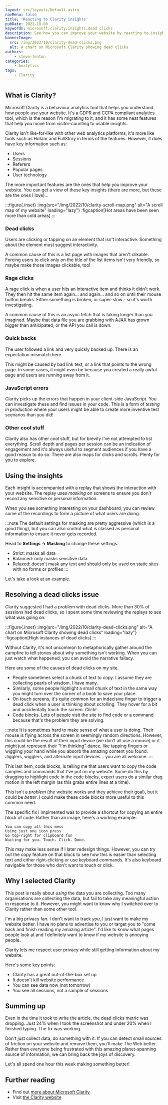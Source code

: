 ```yaml
---
layout: src/layouts/Default.astro
navMenu: false
title: 'Reacting to Clarity insights'
pubDate: 2022-10-08
keywords: microsoft,clarity,insights,dead clicks
description: See how you can improve your website by reacting to insights from Microsoft Clarity.
bannerImage:
  src: /img/2022/10/clarity-dead-clicks.png
  alt: A chart on Microsoft Clarity showing dead clicks
authors:
    - steve-fenton
categories:
    - Analytics
tags:
    - Clarity
---
```


## What is Clarity?

Microsoft Clarity is a behaviour analytics tool that helps you understand how people use your website. It's a GDPR and CCPA compliant analytics tool, which is the reason I'm migrating to it, and it has some neat features that help you move from visitor-counting to usable insights.

Clarity isn't like-for-like with other web analytics platforms, it's more like tools such as HotJar and FullStory in terms of the features. However, it does have key information such as:

- Users
- Sessions
- Referers
- Popular pages
- User technology

The more important features are the ones that help you improve your website. You can get a view of these key insights (there are more, but these are the ones I love)...

:::figure{.inset}
:img{src="/img/2022/10/clarity-scroll-map.png" alt="A scroll map of my website" loading="lazy"}
:figcaption[Hot areas have been seen more than cold areas]
:::

### Dead clicks

Users are clicking or tapping on an element that isn't interactive. Something about the element must suggest interactivity.

A common cause of this is a list page with images that aren't clikable. Forcing users to click only on the title of the list items isn't very friendly, so maybe make those images clickable, too!

### Rage clicks

A rage click is when a user hits an interactive item and thinks it didn't work. They then hit the same item again... and again... and so on until their mouse button breaks. Either something is broken, or super-slow - so it's worth investigating.

A common cause of this is an async fetch that is taking longer than you imagined. Maybe that data file you are grabbing with AJAX has grown bigger than anticipated, or the API you call is down.

### Quick backs

The user followed a link and very quickly backed up. There is an expectation mismatch here.

This might be caused by bad link text, or a link that points to the wrong page. In some cases, it might even be because you created a really awful page and users are running away from it.

### JavaScript errors

Clarity picks up the errors that happen in your client-side JavaScript. You can investigate these and find issues in your code. This is a form of *testing in production* where your users might be able to create more inventive test scenarios than you did!

### Other cool stuff

Clarity also has other cool stuff, but for brevity I've not attempted to list everything. Scroll depth and pages per session can be an indication of engagement and it's always useful to segment audiences if you have a good reason to do so. There are also maps for clicks and scrolls. Plenty for you to explore.

## Using the insights

Each insight is accompanied with a replay that shows the interaction with your website. The replay uses *masking* on screens to ensure you don't record any sensitive or personal information.

When you see something interesting on your dashboard, you can review some of the recordings to form a picture of what users are doing.

:::note
The default settings for masking are pretty aggressive (which is a good thing), but you can also control what is classed as personal information to ensure it never gets recorded.

Head to **Settings -> Masking** to change these settings.

- Strict: masks all data
- Balanced: only masks sensitive data
- Relaxed: doesn't mask any text and should only be used on static sites with no forms or profiles
:::

Let's take a look at an example.

## Resolving a dead clicks issue

Clarity suggested I had a problem with dead clicks. More than 30% of sessions had dead clicks, so I spent some time reviewing the replays to see what was going on.

:::figure{.inset}
:img{src="/img/2022/10/clarity-dead-clicks.png" alt="A chart on Microsoft Clarity showing dead clicks" loading="lazy"}
:figcaption[High instances of dead clicks]
:::

Without Clarity, it's not uncommon to metaphorically gather around the campfire to tell stories about why something isn't working. When you can just watch what happened, you can avoid the narrative fallacy.

Here are some of the causes of dead clicks on my site.

- People sometimes select a chunk of text to copy. I assume they are collecting pearls of wisdom. I have many.
- Similarly, some people highlight a small chunk of text in the same way you might turn over the corner of a book to save your place.
- On touch screens, it's quite common for an indecisive finger to trigger a dead click when a user is thinking about scrolling. They hover for a bit and accidentally touch the screen. *Click!*
- Code blocks. Lots of people visit the site to find code or a command because that's the problem they are solving.

:::note
It is sometimes hard to make sense of what a user is doing. Their mouse is flying across the screen in seemingly random directions. However, this could be the result of their input device (we don't all use a mouse) or it might just represent their "I'm thinking" dance, like tapping fingers or wiggling your hand while you absorb the amazing content you found. Jigglers, wigglers, and alternate input devices... you are all welcome.
:::

This last item, code blocks, is telling me that users want to copy the code samples and commands that I've put on my website. Some do this by dragging to highlight code in the code blocks, expert users do a similar drag motion in the left margin (as this grabs entire lines at a time).

This isn't a *problem* (the website works and they achieve their goal), but it could be *better*. I could make these code blocks more useful to this common need.

The specific fix I implmented was to provide a shortcut for copying an entire block of code. Rather than an image, here's a working example:

```
You can copy all this mess
Using just one icon press
Go top-right for clipboard fun
Waiting for you. Touch. Click. Done.
```

This may make less sense if I later redesign things. However, you can try out the copy feature on that block to see how this is easier than selecting text and either right-clicking or use keyboard commands. It's also keyboard navigable for those who don't want to touch or click.

## Why I selected Clarity

This post is really about *using* the data you are collecting. Too many organisations are collecting the data, but fail to take any meaningful action in response to it. However, you might want to know why I switched over to Clarity rather than some other tool.

I'm a big privacy fan. I don't want to track *you*, I just want to make my website better. I have no plans to advertise to you or target you to "come back and finish reading my amazing article". I'd like to know what pages people look at and I definitely want to know if my website is annoying people.

Clarity lets me respect user privacy while still getting information about my website.

Here's some key points:

- Clarity has a great out-of-the-box set up
- It doesn't kill website performance
- You can see data now (not tomorrow)
- You see all sessions, not a sample of sessions

## Summing up

Even in the time it took to write the article, the dead clicks metric was dropping. Just 24% when I took the screenshot and under 20% when I finished typing. The fix was working.

Don't just collect data; do something with it. If you can detect small sources of friction on your website and remove them, you'll make The Web better. Rather than everyone being frustrated with this amazing planet-spanning source of information, we can bring back the joys of discovery.

Let's all spend one hour this week making something better!

## Further reading

- Find out [more about Microsoft Clarity](https://learn.microsoft.com/en-us/clarity/?WT.mc_id=DT-MVP-5002938)
- Visit [the Clarity website](https://clarity.microsoft.com/)